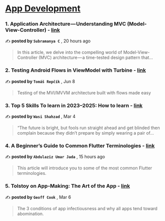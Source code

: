 
<h1><a href=https://medium.com/tag/mobile-app-development/recommended target="_blank" rel="noopener noreferrer">App Development</a></h1>
<h3>1. Application Architecture — Understanding MVC (Model-View-Controller) - <a href=https://medium.com/@subramanya-c?source=tag_recommended_feed---------0-84----------mobile_app_development----------d2a6d7ba_f16f_4069_8e35_41564bfc0c2c------- target="_blank" rel="noopener noreferrer">link</a></h3>

✍️ **posted by `Subramanya C`** <date> , 20 hours ago</date>

<blockquote>In this article, we delve into the compelling world of Model-View-Controller (MVC) architecture — a time-tested design pattern that…</blockquote>

<h3>2. Testing Android Flows in ViewModel with Turbine - <a href=https://medium.com/@tomas-repcik?source=tag_recommended_feed---------1-107----------mobile_app_development----------d2a6d7ba_f16f_4069_8e35_41564bfc0c2c------- target="_blank" rel="noopener noreferrer">link</a></h3>

✍️ **posted by `Tomáš Repčík`** <date> , Jun 8</date>

<blockquote>Testing of the MVI/MVVM architecture built with flows made easy</blockquote>

<h3>3. Top 5 Skills To learn in 2023–2025: How to learn - <a href=https://medium.com/@wasishahzad?source=tag_recommended_feed---------2-85----------mobile_app_development----------d2a6d7ba_f16f_4069_8e35_41564bfc0c2c------- target="_blank" rel="noopener noreferrer">link</a></h3>

✍️ **posted by `Wasi Shahzad`** <date> , Mar 4</date>

<blockquote>“The future is bright, but fools run straight ahead and get blinded then complain because they didn’t prepare by simply wearing a pair of…</blockquote>

<h3>4. A Beginner’s Guide to Common Flutter Terminologies - <a href=https://medium.com/@adzumrjada?source=tag_recommended_feed---------3-84----------mobile_app_development----------d2a6d7ba_f16f_4069_8e35_41564bfc0c2c------- target="_blank" rel="noopener noreferrer">link</a></h3>

✍️ **posted by `Abdulaziz Umar Jada`** <date> , 15 hours ago</date>

<blockquote>This article will introduce you to some of the most common Flutter terminologies.</blockquote>

<h3>5. Tolstoy on App-Making: The Art of the App - <a href=https://medium.com/@geoff.cook?source=tag_recommended_feed---------4-107----------mobile_app_development----------d2a6d7ba_f16f_4069_8e35_41564bfc0c2c------- target="_blank" rel="noopener noreferrer">link</a></h3>

✍️ **posted by `Geoff Cook`** <date> , Mar 6</date>

<blockquote>The 3 conditions of app infectiousness and why all apps tend toward abomination.</blockquote>

